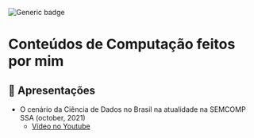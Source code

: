![Generic badge](https://img.shields.io/badge/STATUS-CONCLUÍDO-<COLOR>.svg)

# Conteúdos de Computação feitos por mim


## 🎥 Apresentações 

- O cenário da Ciência de Dados no Brasil na atualidade na SEMCOMP SSA (october, 2021)
  * [Vídeo no Youtube](https://www.youtube.com/watch?v=e2B6O2JN-c4)


